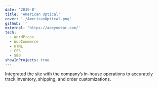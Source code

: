 ```yaml
---
date: '2019-8'
title: 'American Optical'
cover: './AmericanOptical.png'
github: ''
external: 'https://aoeyewear.com/'
tech:
  - WordPress
  - WooCommerce
  - HTML
  - CSS
  - SEO
showInProjects: true
---
```


Integrated the site with the company’s in-house operations to accurately track inventory, shipping, and order customizations.
